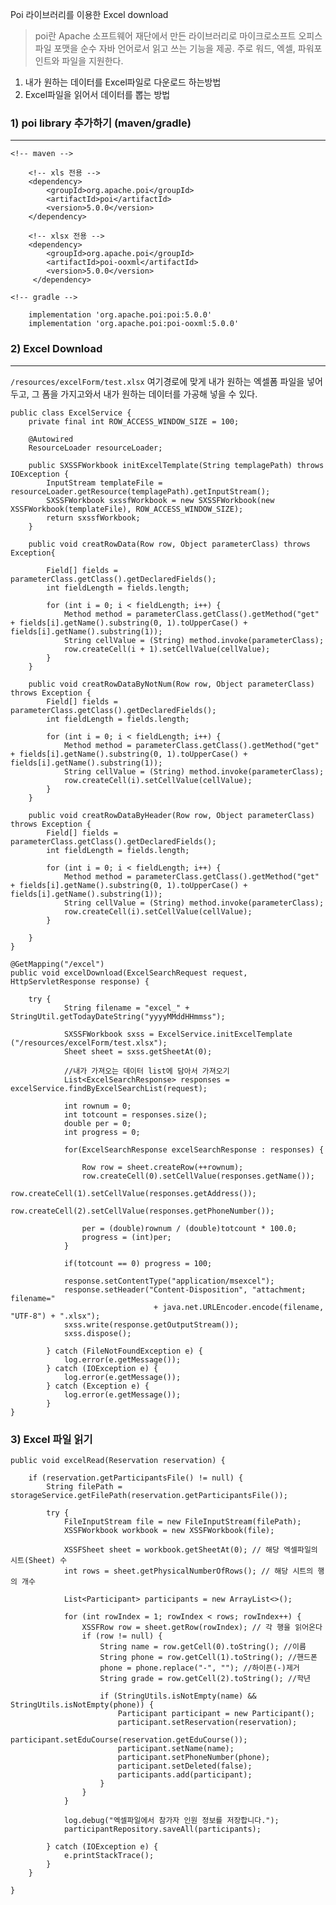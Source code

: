 Poi 라이브러리를 이용한 Excel download



>poi란 
>Apache 소프트웨어 재단에서 만든 라이브러리로 마이크로소프트 오피스 파일 포맷을 순수 자바 언어로서 읽고 쓰는 기능을 제공.
>주로 워드, 엑셀, 파워포인트와 파일을 지원한다. 



1. 내가 원하는 데이터를 Excel파일로 다운로드 하는방법
2. Excel파일을 읽어서 데이터를 뽑는 방법 



### 1) poi library 추가하기 (maven/gradle)

---

```
<!-- maven -->

	<!-- xls 전용 -->
	<dependency>
    	<groupId>org.apache.poi</groupId>
        <artifactId>poi</artifactId>
        <version>5.0.0</version>
    </dependency>

    <!-- xlsx 전용 -->
    <dependency>
        <groupId>org.apache.poi</groupId>
        <artifactId>poi-ooxml</artifactId>
        <version>5.0.0</version>
     </dependency>
        
<!-- gradle -->

    implementation 'org.apache.poi:poi:5.0.0'
    implementation 'org.apache.poi:poi-ooxml:5.0.0'

```



### 2) Excel Download

---

`/resources/excelForm/test.xlsx` 여기경로에 맞게 내가 원하는 엑셀폼 파일을 넣어두고,
 그 폼을 가지고와서 내가 원하는 데이터를 가공해 넣을 수 있다.

```
public class ExcelService {
    private final int ROW_ACCESS_WINDOW_SIZE = 100;

    @Autowired
    ResourceLoader resourceLoader;

    public SXSSFWorkbook initExcelTemplate(String templagePath) throws IOException {
        InputStream templateFile = resourceLoader.getResource(templagePath).getInputStream();
        SXSSFWorkbook sxssfWorkbook = new SXSSFWorkbook(new XSSFWorkbook(templateFile), ROW_ACCESS_WINDOW_SIZE);
        return sxssfWorkbook;
    }

    public void creatRowData(Row row, Object parameterClass) throws Exception{

        Field[] fields = parameterClass.getClass().getDeclaredFields();
        int fieldLength = fields.length;

        for (int i = 0; i < fieldLength; i++) {
            Method method = parameterClass.getClass().getMethod("get" + fields[i].getName().substring(0, 1).toUpperCase() + fields[i].getName().substring(1));
            String cellValue = (String) method.invoke(parameterClass);
            row.createCell(i + 1).setCellValue(cellValue);
        }
    }

    public void creatRowDataByNotNum(Row row, Object parameterClass) throws Exception {
        Field[] fields = parameterClass.getClass().getDeclaredFields();
        int fieldLength = fields.length;

        for (int i = 0; i < fieldLength; i++) {
            Method method = parameterClass.getClass().getMethod("get" + fields[i].getName().substring(0, 1).toUpperCase() + fields[i].getName().substring(1));
            String cellValue = (String) method.invoke(parameterClass);
            row.createCell(i).setCellValue(cellValue);
        }
    }

    public void creatRowDataByHeader(Row row, Object parameterClass) throws Exception {
        Field[] fields = parameterClass.getClass().getDeclaredFields();
        int fieldLength = fields.length;

        for (int i = 0; i < fieldLength; i++) {
            Method method = parameterClass.getClass().getMethod("get" + fields[i].getName().substring(0, 1).toUpperCase() + fields[i].getName().substring(1));
            String cellValue = (String) method.invoke(parameterClass);
            row.createCell(i).setCellValue(cellValue);
        }

    }
}

```



    @GetMapping("/excel")
    public void excelDownload(ExcelSearchRequest request, HttpServletResponse response) {
    	
    	try {
        		String filename = "excel_" + StringUtil.getTodayDateString("yyyyMMddHHmmss"); 
    
                SXSSFWorkbook sxss = ExcelService.initExcelTemplate ("/resources/excelForm/test.xlsx");  
                Sheet sheet = sxss.getSheetAt(0);
                
    			//내가 가져오는 데이터 list에 담아서 가져오기 
                List<ExcelSearchResponse> responses = excelService.findByExcelSearchList(request);
    
                int rownum = 0;
                int totcount = responses.size();
                double per = 0;
    			int progress = 0;
    
                for(ExcelSearchResponse excelSearchResponse : responses) {
          
                    Row row = sheet.createRow(++rownum);
                    row.createCell(0).setCellValue(responses.getName());
                    row.createCell(1).setCellValue(responses.getAddress());
                    row.createCell(2).setCellValue(responses.getPhoneNumber());
                    
                    per = (double)rownum / (double)totcount * 100.0;
                    progress = (int)per;
                }
    
                if(totcount == 0) progress = 100;
    
                response.setContentType("application/msexcel");
                response.setHeader("Content-Disposition", "attachment; filename=" 
                					+ java.net.URLEncoder.encode(filename, "UTF-8") + ".xlsx");
                sxss.write(response.getOutputStream());
                sxss.dispose();
                
        	} catch (FileNotFoundException e) {
        		log.error(e.getMessage());
        	} catch (IOException e) {
        		log.error(e.getMessage());
        	} catch (Exception e) {
        		log.error(e.getMessage());
        	}
    }
        



### 3) Excel 파일 읽기

```
public void excelRead(Reservation reservation) {

    if (reservation.getParticipantsFile() != null) {
        String filePath = storageService.getFilePath(reservation.getParticipantsFile());

        try {
            FileInputStream file = new FileInputStream(filePath);
            XSSFWorkbook workbook = new XSSFWorkbook(file);

            XSSFSheet sheet = workbook.getSheetAt(0); // 해당 엑셀파일의 시트(Sheet) 수
            int rows = sheet.getPhysicalNumberOfRows(); // 해당 시트의 행의 개수

            List<Participant> participants = new ArrayList<>();

            for (int rowIndex = 1; rowIndex < rows; rowIndex++) {
                XSSFRow row = sheet.getRow(rowIndex); // 각 행을 읽어온다
                if (row != null) {
                    String name = row.getCell(0).toString(); //이름
                    String phone = row.getCell(1).toString(); //핸드폰
                    phone = phone.replace("-", ""); //하이픈(-)제거
                    String grade = row.getCell(2).toString(); //학년

                    if (StringUtils.isNotEmpty(name) && StringUtils.isNotEmpty(phone)) {
                        Participant participant = new Participant();
                        participant.setReservation(reservation);
                        participant.setEduCourse(reservation.getEduCourse());
                        participant.setName(name);
                        participant.setPhoneNumber(phone);
                        participant.setDeleted(false);
                        participants.add(participant);
                    }
                }
            }

            log.debug("엑셀파일에서 참가자 인원 정보를 저장합니다.");
            participantRepository.saveAll(participants);

        } catch (IOException e) {
            e.printStackTrace();
        }
    }

}
```

 